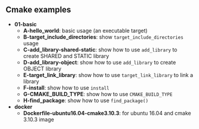 ## Cmake examples

- **01-basic**
    - **A-hello_world**: basic usage (an executable target)
    - **B-target_include_directories**: show `target_include_directories` usage
    - **C-add_library-shared-static**: show how to use `add_library` to create SHARED and STATIC library
    - **D-add_library-object**: show how to use `add_library` to create OBJECT library
    - **E-target_link_library**: show how to use `target_link_library` to link a library
    - **F-install**: show how to use `install`
    - **G-CMAKE_BUILD_TYPE**: show how to use `CMAKE_BUILD_TYPE`
    - **H-find_package**: show how to use `find_package()`
- **docker**
    - **Dockerfile-ubuntu16.04-cmake3.10.3**: for ubuntu 16.04 and cmake 3.10.3 image